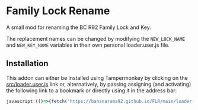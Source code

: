 # Family Lock Rename
A small mod for renaming the BC R92 Family Lock and Key.

The replacement names can be changed by modifying the `NEW_LOCK_NAME` and `NEW_KEY_NAME` variables in their own personal loader.user.js file.

## Installation
This addon can either be installed using Tampermonkey by clicking on the [src/loader.user.js](https://github.com/bananarama92/FLR/raw/main/src/loader.user.js) link or, alternatively, by passing assigning (and activating) the following link to a bookmark or directly using it in the address bar:

```js
javascript:(()=>{fetch('https://bananarama92.github.io/FLR/main/loader.user.js').then(r=>r.text()).then(r=>eval(r));})();
```
